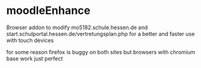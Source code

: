 # moodleEnhance
Browser addon to modify mo5182.schule.hessen.de and start.schulportal.hessen.de/vertretungsplan.php for a better and faster use with touch devices

for some reason firefox is buggy on both sites but browsers with chromium base work just perfect

